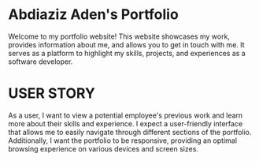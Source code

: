 # Abdiaziz Aden's Portfolio

Welcome to my portfolio website! This website showcases my work, provides information about me, and allows you to get in touch with me. It serves as a platform to highlight my skills, projects, and experiences as a software developer.

# USER STORY

As a user, I want to view a potential employee's previous work and learn more about their skills and experience. I expect a user-friendly interface that allows me to easily navigate through different sections of the portfolio. Additionally, I want the portfolio to be responsive, providing an optimal browsing experience on various devices and screen sizes.

